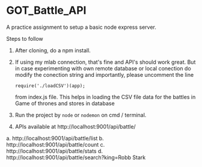 # GOT_Battle_API
A practice assignment to setup a basic node express server.


Steps to follow
1. After cloning, do a npm install.
2. If using my mlab connection, that's fine and API's should work great.  But in case experimenting with own remote database or 
   local conection do modify the conection string and importantly, please uncomment the line 

       require('./loadCSV')(app); 
       
   from index.js file. This helps in loading the CSV file data for the battles in Game of thrones and stores in database
   
 3. Run the project by `node` or `nodemon` on cmd / terminal. 
   
4. APIs available at http://localhost:9001/api/battle/

  a. http://localhost:9001/api/battle/list
  b. http://localhost:9001/api/battle/count
  c. http://localhost:9001/api/battle/stats
  d. http://localhost:9001/api/battle/search?king=Robb Stark
